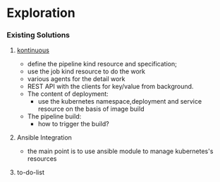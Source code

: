 # Exploration

### Existing Solutions

1. [kontinuous](https://github.com/AcalephStorage/kontinuous)
   
    - define the pipeline kind resource and specification;
    - use the job kind resource to do the work
    - various agents for the detail work
    - REST API with the clients for key/value from background.
    - The content of deployment:
        * use the kubernetes namespace,deployment and service resource on the basis of image build
    - The pipeline build:
        * how to trigger the build?


2. Ansible Integration

    * the main point is to use ansible module to manage kubernetes's resources
  
  
3. to-do-list
